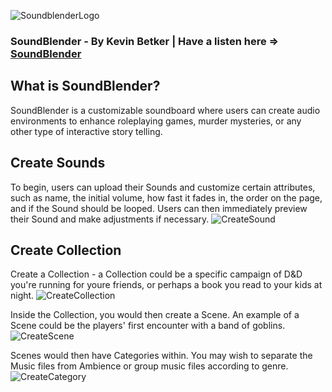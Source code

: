 ![SoundblenderLogo](http://kevinbetker.com/App_Academy/soundblender/githubStuffs/animatedLogoGithub2.gif)

### SoundBlender - By Kevin Betker | Have a listen here => [SoundBlender](https://soundblender.herokuapp.com/)

## What is SoundBlender?
SoundBlender is a customizable soundboard where users can create audio environments to enhance roleplaying games, murder mysteries, or any other type of interactive story telling.

## Create Sounds
To begin, users can upload their Sounds and customize certain attributes, such as name, the initial volume, how fast it fades in, the order on the page, and if the Sound should be looped.  Users can then immediately preview their Sound and make adjustments if necessary.
![CreateSound](http://kevinbetker.com/App_Academy/soundblender/githubStuffs/createSound.gif)

## Create Collection
Create a Collection - a Collection could be a specific campaign of D&D you're running for youre friends, or perhaps a book you read to your kids at night.
![CreateCollection](http://kevinbetker.com/App_Academy/soundblender/githubStuffs/createCollection.gif)

Inside the Collection, you would then create a Scene. An example of a Scene could be the players' first encounter with a band of goblins.
![CreateScene](http://kevinbetker.com/App_Academy/soundblender/githubStuffs/crateScene.gif)

Scenes would then have Categories within. You may wish to separate the Music files from Ambience or group music files according to genre.
![CreateCategory](http://kevinbetker.com/App_Academy/soundblender/githubStuffs/createCategories.gif)





